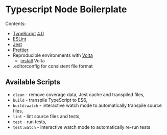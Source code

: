 # Typescript Node Boilerplate

Contents:
- [TypeScript][typescript] [4.0][typescript-4-0]
- [ESLint][eslint] 
- [Jest][jest] 
- [Prettier][prettier]
- Reproducible environments with [Volta][volta]
    - [install][volta-getting-started] Volta
- .editorconfig for consistent file format

## Available Scripts

- `clean` - remove coverage data, Jest cache and transpiled files,
- `build` - transpile TypeScript to ES6,
- `build:watch` - interactive watch mode to automatically transpile source files,
- `lint` - lint source files and tests,
- `test` - run tests,
- `test:watch` - interactive watch mode to automatically re-run tests

[typescript]: https://www.typescriptlang.org/
[typescript-4-0]: https://www.typescriptlang.org/docs/handbook/release-notes/typescript-4-0.html
[jest]: https://facebook.github.io/jest/
[eslint]: https://github.com/eslint/eslint
[prettier]: https://prettier.io
[volta]: https://volta.sh
[volta-getting-started]: https://docs.volta.sh/guide/getting-started
